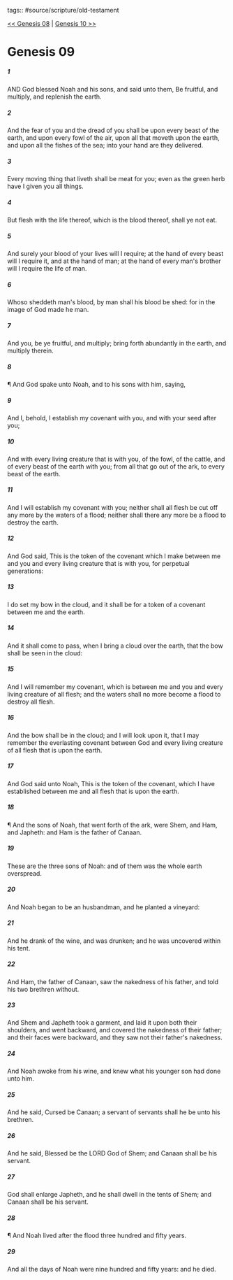 tags:: #source/scripture/old-testament

[<< Genesis 08](old-testament/01_Genesis/Genesis_08.md) | [Genesis 10 >>](old-testament/01_Genesis/Genesis_10.md)

# Genesis 09

##### 1

AND God blessed Noah and his sons, and said unto them, Be fruitful, and multiply, and replenish the earth.

##### 2

And the fear of you and the dread of you shall be upon every beast of the earth, and upon every fowl of the air, upon all that moveth upon the earth, and upon all the fishes of the sea; into your hand are they delivered.

##### 3

Every moving thing that liveth shall be meat for you; even as the green herb have I given you all things.

##### 4

But flesh with the life thereof, which is the blood thereof, shall ye not eat.

##### 5

And surely your blood of your lives will I require; at the hand of every beast will I require it, and at the hand of man; at the hand of every man's brother will I require the life of man.

##### 6

Whoso sheddeth man's blood, by man shall his blood be shed: for in the image of God made he man.

##### 7

And you, be ye fruitful, and multiply; bring forth abundantly in the earth, and multiply therein.

##### 8

¶ And God spake unto Noah, and to his sons with him, saying,

##### 9

And I, behold, I establish my covenant with you, and with your seed after you;

##### 10

And with every living creature that is with you, of the fowl, of the cattle, and of every beast of the earth with you; from all that go out of the ark, to every beast of the earth.

##### 11

And I will establish my covenant with you; neither shall all flesh be cut off any more by the waters of a flood; neither shall there any more be a flood to destroy the earth.

##### 12

And God said, This is the token of the covenant which I make between me and you and every living creature that is with you, for perpetual generations:

##### 13

I do set my bow in the cloud, and it shall be for a token of a covenant between me and the earth.

##### 14

And it shall come to pass, when I bring a cloud over the earth, that the bow shall be seen in the cloud:

##### 15

And I will remember my covenant, which is between me and you and every living creature of all flesh; and the waters shall no more become a flood to destroy all flesh.

##### 16

And the bow shall be in the cloud; and I will look upon it, that I may remember the everlasting covenant between God and every living creature of all flesh that is upon the earth.

##### 17

And God said unto Noah, This is the token of the covenant, which I have established between me and all flesh that is upon the earth.

##### 18

¶ And the sons of Noah, that went forth of the ark, were Shem, and Ham, and Japheth: and Ham is the father of Canaan.

##### 19

These are the three sons of Noah: and of them was the whole earth overspread.

##### 20

And Noah began to be an husbandman, and he planted a vineyard:

##### 21

And he drank of the wine, and was drunken; and he was uncovered within his tent.

##### 22

And Ham, the father of Canaan, saw the nakedness of his father, and told his two brethren without.

##### 23

And Shem and Japheth took a garment, and laid it upon both their shoulders, and went backward, and covered the nakedness of their father; and their faces were backward, and they saw not their father's nakedness.

##### 24

And Noah awoke from his wine, and knew what his younger son had done unto him.

##### 25

And he said, Cursed be Canaan; a servant of servants shall he be unto his brethren.

##### 26

And he said, Blessed be the LORD God of Shem; and Canaan shall be his servant.

##### 27

God shall enlarge Japheth, and he shall dwell in the tents of Shem; and Canaan shall be his servant.

##### 28

¶ And Noah lived after the flood three hundred and fifty years.

##### 29

And all the days of Noah were nine hundred and fifty years: and he died.
